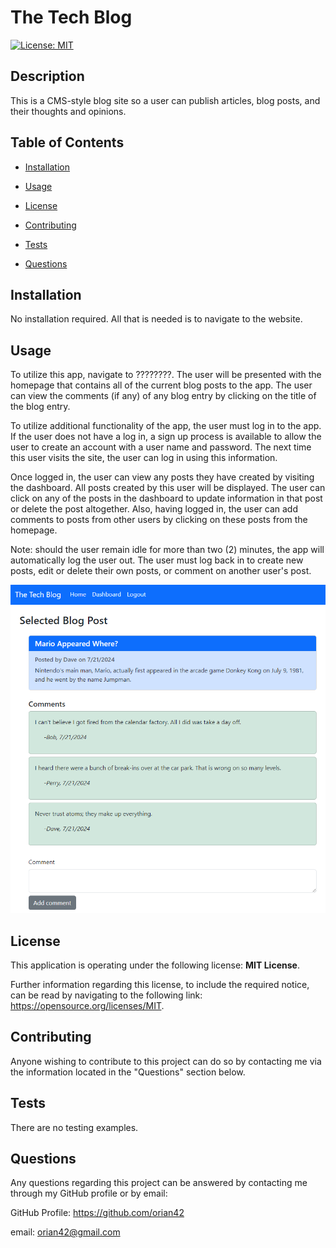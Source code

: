 # The Tech Blog
  
[![License: MIT](https://img.shields.io/badge/License-MIT-yellow.svg)](https://opensource.org/licenses/MIT)
  

## Description
  

This is a CMS-style blog site so a user can publish articles, blog posts, and their thoughts and opinions.
  

## Table of Contents
  

- [Installation](#installation)
  
- [Usage](#usage)
  
- [License](#license)
  
- [Contributing](#contributing)
  
- [Tests](#tests)
  
- [Questions](#questions)
  

## Installation
  

No installation required.  All that is needed is to navigate to the website.
  

## Usage
  

To utilize this app, navigate to ????????.  The user will be presented with the homepage that contains all of the current blog posts to the app.  The user can view the comments (if any) of any blog entry by clicking on the title of the blog entry.

To utilize additional functionality of the app, the user must log in to the app.  If the user does not have a log in, a sign up process is available to allow the user to create an account with a user name and password.  The next time this user visits the site, the user can log in using this information.

Once logged in, the user can view any posts they have created by visiting the dashboard.  All posts created by this user will be displayed.  The user can click on any of the posts in the dashboard to update information in that post or delete the post altogether.  Also, having logged in, the user can add comments to posts from other users by clicking on these posts from the homepage.

Note: should the user remain idle for more than two (2) minutes, the app will automatically log the user out.  The user must log back in to create new posts, edit or delete their own posts, or comment on another user's post.

![A screenshot of the homepage](./public/images/screenshot.png)
  

## License
  

This application is operating under the following license: **MIT License**.  
  

Further information regarding this license, to include the required notice, can be read by navigating to the following link: https://opensource.org/licenses/MIT.
  

## Contributing
  

Anyone wishing to contribute to this project can do so by contacting me via the information located in the "Questions" section below.
  

## Tests
  

There are no testing examples.
  

## Questions
  

Any questions regarding this project can be answered by contacting me through my GitHub profile or by email:
  
GitHub Profile: https://github.com/orian42
  
email: orian42@gmail.com
